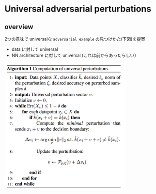 # Universal adversarial perturbations

## overview

2つの意味で universalな `adversarial example` の見つけかた(下図)を提案

* data に対して universal
* NN architecture に対して universal (これは前からあったらしい）

<img src="fig/uap-algo.png" width=400px>
